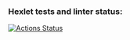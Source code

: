 ### Hexlet tests and linter status:
[![Actions Status](https://github.com/BobKelsoGIT/python-project-49/actions/workflows/hexlet-check.yml/badge.svg)](https://github.com/BobKelsoGIT/python-project-49/actions)